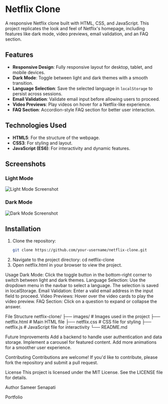 # Netflix Clone

A responsive Netflix clone built with HTML, CSS, and JavaScript. This project replicates the look and feel of Netflix's homepage, including features like dark mode, video previews, email validation, and an FAQ section.

## Features

- **Responsive Design**: Fully responsive layout for desktop, tablet, and mobile devices.
- **Dark Mode**: Toggle between light and dark themes with a smooth transition.
- **Language Selection**: Save the selected language in `localStorage` to persist across sessions.
- **Email Validation**: Validate email input before allowing users to proceed.
- **Video Previews**: Play videos on hover for a Netflix-like experience.
- **FAQ Section**: Accordion-style FAQ section for better user interaction.

## Technologies Used

- **HTML5**: For the structure of the webpage.
- **CSS3**: For styling and layout.
- **JavaScript (ES6)**: For interactivity and dynamic features.

## Screenshots

### Light Mode
![Light Mode Screenshot](images/light-mode-screenshot.png)

### Dark Mode
![Dark Mode Screenshot](images/dark-mode-screenshot.png)

## Installation

1. Clone the repository:
   ```bash
   git clone https://github.com/your-username/netflix-clone.git
2. Navigate to the project directory:
   cd netflix-clone
3. Open  netflix.html in your browser to view the project.

Usage
Dark Mode: Click the toggle button in the bottom-right corner to switch between light and dark themes.
Language Selection: Use the dropdown menu in the navbar to select a language. The selection is saved in localStorage.
Email Validation: Enter a valid email address in the input field to proceed.
Video Previews: Hover over the video cards to play the video preview.
FAQ Section: Click on a question to expand or collapse the answer.

File Structure
netflix-clone/
├── images/                 # Images used in the project
├── netflix.html            # Main HTML file
├── netflix.css             # CSS file for styling
├── netflix.js              # JavaScript file for interactivity
└── README.md  

Future Improvements
Add a backend to handle user authentication and data storage.
Implement a carousel for featured content.
Add more animations for a smoother user experience.

Contributing
Contributions are welcome! If you'd like to contribute, please fork the repository and submit a pull request.

License
This project is licensed under the MIT License. See the LICENSE file for details.

Author
Sameer Senapati

Portfolio

